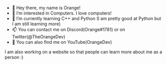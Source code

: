 - 👋 Hey there, my name is Orange!
- 👀 I’m interested in Computers. I love computers!
- 🌱 I’m currently learning C++ and Python (I am pretty good at Python but I am still learning more)
- 📫 You can contact me on Discord(Orange#1781) or on Twitter(@TheOrangeDev)
- 🔴 You can also find me on YouTube(OrangeDev)

I am also working on a website so that people can learn more about me as a person :)

<!---
orange541/orange541 is a ✨ special ✨ repository because its `README.md` (this file) appears on your GitHub profile.
You can click the Preview link to take a look at your changes.
--->
